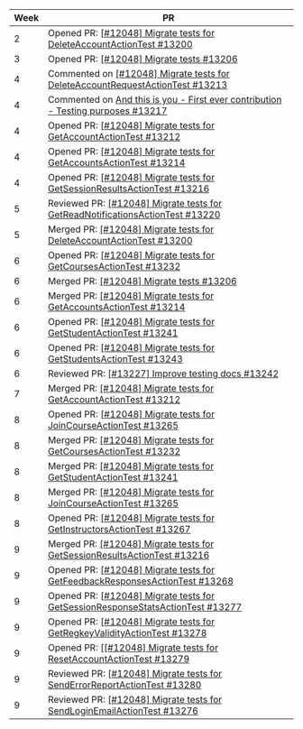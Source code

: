 | Week | PR                                                                                                                                    |
|------|---------------------------------------------------------------------------------------------------------------------------------------|
| 2    | Opened PR: [[#12048] Migrate tests for DeleteAccountActionTest #13200](https://github.com/TEAMMATES/teammates/pull/13200)             |
| 3    | Opened PR: [[#12048] Migrate tests #13206](https://github.com/TEAMMATES/teammates/pull/13206)                                         |
| 4    | Commented on [[#12048] Migrate tests for DeleteAccountRequestActionTest #13213](https://github.com/TEAMMATES/teammates/pull/13213)    |
| 4    | Commented on [And this is you - First ever contribution - Testing purposes #13217](https://github.com/TEAMMATES/teammates/pull/13217) |
| 4    | Opened PR: [[#12048] Migrate tests for GetAccountActionTest #13212](https://github.com/TEAMMATES/teammates/pull/13212)                |
| 4    | Opened PR: [[#12048] Migrate tests for GetAccountsActionTest #13214](https://github.com/TEAMMATES/teammates/pull/13214)               |
| 4    | Opened PR: [[#12048] Migrate tests for GetSessionResultsActionTest #13216](https://github.com/TEAMMATES/teammates/pull/13216)         |
| 5    | Reviewed PR: [[#12048] Migrate tests for GetReadNotificationsActionTest #13220](https://github.com/TEAMMATES/teammates/pull/13220)    |
| 5    | Merged PR: [[#12048] Migrate tests for DeleteAccountActionTest #13200](https://github.com/TEAMMATES/teammates/pull/13200)             |
| 6    | Opened PR: [[#12048] Migrate tests for GetCoursesActionTest #13232](https://github.com/TEAMMATES/teammates/pull/13232)                |
| 6    | Merged PR: [[#12048] Migrate tests #13206](https://github.com/TEAMMATES/teammates/pull/13206)                                         |
| 6    | Merged PR: [[#12048] Migrate tests for GetAccountsActionTest #13214](https://github.com/TEAMMATES/teammates/pull/13214)               |
| 6    | Opened PR: [[#12048] Migrate tests for GetStudentActionTest #13241](https://github.com/TEAMMATES/teammates/pull/13241)                |
| 6    | Opened PR: [[#12048] Migrate tests for GetStudentsActionTest #13243](https://github.com/TEAMMATES/teammates/pull/13243)               |
| 6    | Reviewed PR: [[#13227] Improve testing docs #13242](https://github.com/TEAMMATES/teammates/pull/13242)                                |
| 7    | Merged PR: [[#12048] Migrate tests for GetAccountActionTest #13212](https://github.com/TEAMMATES/teammates/pull/13212)                |
| 8    | Opened PR: [[#12048] Migrate tests for JoinCourseActionTest #13265](https://github.com/TEAMMATES/teammates/pull/13265)                |
| 8    | Merged PR: [[#12048] Migrate tests for GetCoursesActionTest #13232](https://github.com/TEAMMATES/teammates/pull/13232)                |
| 8    | Merged PR: [[#12048] Migrate tests for GetStudentActionTest #13241](https://github.com/TEAMMATES/teammates/pull/13241)                |
| 8    | Merged PR: [[#12048] Migrate tests for JoinCourseActionTest #13265](https://github.com/TEAMMATES/teammates/pull/13265)                |
| 8    | Opened PR: [[#12048] Migrate tests for GetInstructorsActionTest #13267](https://github.com/TEAMMATES/teammates/pull/13267)            |
| 9    | Merged PR: [[#12048] Migrate tests for GetSessionResultsActionTest #13216](https://github.com/TEAMMATES/teammates/pull/13216)         |
| 9    | Opened PR: [[#12048] Migrate tests for GetFeedbackResponsesActionTest #13268](https://github.com/TEAMMATES/teammates/pull/13268)      |
| 9    | Opened PR: [[#12048] Migrate tests for GetSessionResponseStatsActionTest #13277](https://github.com/TEAMMATES/teammates/pull/13277)   |
| 9    | Opened PR: [[#12048] Migrate tests for GetRegkeyValidityActionTest #13278](https://github.com/TEAMMATES/teammates/pull/13278)         |
| 9    | Opened PR: [[[#12048] Migrate tests for ResetAccountActionTest #13279](https://github.com/TEAMMATES/teammates/pull/13279)             | 
| 9    | Reviewed PR: [[#12048] Migrate tests for SendErrorReportActionTest #13280](https://github.com/TEAMMATES/teammates/pull/13280)         |
| 9    | Reviewed PR: [[#12048] Migrate tests for SendLoginEmailActionTest #13276](https://github.com/TEAMMATES/teammates/pull/13276)          |